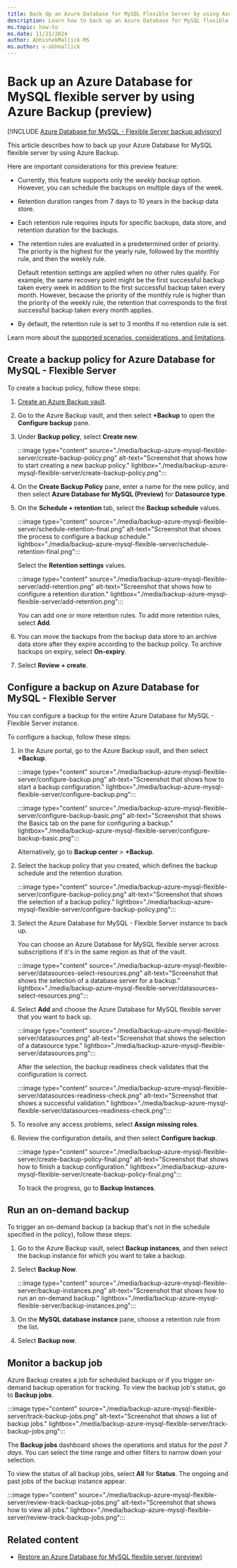 ```yaml
---
title: Back Up an Azure Database for MySQL Flexible Server by using Azure Backup
description: Learn how to back up an Azure Database for MySQL flexible server.
ms.topic: how-to
ms.date: 11/21/2024
author: AbhishekMallick-MS
ms.author: v-abhmallick
---
```


# Back up an Azure Database for MySQL flexible server by using Azure Backup (preview)

[!INCLUDE [Azure Database for MySQL - Flexible Server backup advisory](../../includes/backup-mysql-flexible-server-advisory.md)]

This article describes how to back up your Azure Database for MySQL flexible server by using Azure Backup.

Here are important considerations for this preview feature:

- Currently, this feature supports only the *weekly backup* option. However, you can schedule the backups on multiple days of the week.

- Retention duration ranges from 7 days to 10 years in the backup data store.

- Each retention rule requires inputs for specific backups, data store, and retention duration for the backups.

- The retention rules are evaluated in a predetermined order of priority. The priority is the highest for the yearly rule, followed by the monthly rule, and then the weekly rule.

  Default retention settings are applied when no other rules qualify. For example, the same recovery point might be the first successful backup taken every week in addition to the first successful backup taken every month. However, because the priority of the monthly rule is higher than the priority of the weekly rule, the retention that corresponds to the first successful backup taken every month applies.

- By default, the retention rule is set to 3 months if no retention rule is set.
  
Learn more about the [supported scenarios, considerations, and limitations](backup-azure-mysql-flexible-server-support-matrix.md).

## Create a backup policy for Azure Database for MySQL - Flexible Server

To create a backup policy, follow these steps:

1. [Create an Azure Backup vault](create-manage-backup-vault.md#create-a-backup-vault).

2. Go to the Azure Backup vault, and then select **+Backup** to open the **Configure backup** pane.

3. Under **Backup policy**, select **Create new**.

   :::image type="content" source="./media/backup-azure-mysql-flexible-server/create-backup-policy.png" alt-text="Screenshot that shows how to start creating a new backup policy." lightbox="./media/backup-azure-mysql-flexible-server/create-backup-policy.png":::

4. On the **Create Backup Policy** pane, enter a name for the new policy, and then select **Azure Database for MySQL (Preview)** for **Datasource type**.

5. On the **Schedule + retention** tab, select the **Backup schedule** values.

   :::image type="content" source="./media/backup-azure-mysql-flexible-server/schedule-retention-final.png" alt-text="Screenshot that shows the process to configure a backup schedule." lightbox="./media/backup-azure-mysql-flexible-server/schedule-retention-final.png":::

   Select the **Retention settings** values.

   :::image type="content" source="./media/backup-azure-mysql-flexible-server/add-retention.png" alt-text="Screenshot that shows how to configure a retention duration." lightbox="./media/backup-azure-mysql-flexible-server/add-retention.png":::

   You can add one or more retention rules. To add more retention rules, select **Add**.

6. You can move the backups from the backup data store to an archive data store after they expire according to the backup policy. To archive backups on expiry, select **On-expiry**.

7. Select **Review + create**.

## Configure a backup on Azure Database for MySQL - Flexible Server

You can configure a backup for the entire Azure Database for MySQL - Flexible Server instance.

To configure a backup, follow these steps:

1. In the Azure portal, go to the Azure Backup vault, and then select **+Backup**.

   :::image type="content" source="./media/backup-azure-mysql-flexible-server/configure-backup.png" alt-text="Screenshot that shows how to start a backup configuration." lightbox="./media/backup-azure-mysql-flexible-server/configure-backup.png":::

   :::image type="content" source="./media/backup-azure-mysql-flexible-server/configure-backup-basic.png" alt-text="Screenshot that shows the Basics tab on the pane for configuring a backup." lightbox="./media/backup-azure-mysql-flexible-server/configure-backup-basic.png":::

   Alternatively, go to **Backup center** >  **+Backup**.

2. Select the backup policy that you created, which defines the backup schedule and the retention duration.

   :::image type="content" source="./media/backup-azure-mysql-flexible-server/configure-backup-policy.png" alt-text="Screenshot that shows the selection of a backup policy." lightbox="./media/backup-azure-mysql-flexible-server/configure-backup-policy.png":::

3. Select the Azure Database for MySQL - Flexible Server instance to back up.

   You can choose an Azure Database for MySQL flexible server across subscriptions if it's in the same region as that of the vault.

   :::image type="content" source="./media/backup-azure-mysql-flexible-server/datasources-select-resources.png" alt-text="Screenshot that shows the selection of a database server for a backup." lightbox="./media/backup-azure-mysql-flexible-server/datasources-select-resources.png":::

4. Select **Add** and choose the Azure Database for MySQL flexible server that you want to back up.

   :::image type="content" source="./media/backup-azure-mysql-flexible-server/datasources.png" alt-text="Screenshot that shows the selection of a datasource type." lightbox="./media/backup-azure-mysql-flexible-server/datasources.png":::

   After the selection, the backup readiness check validates that the configuration is correct.

   :::image type="content" source="./media/backup-azure-mysql-flexible-server/datasources-readiness-check.png" alt-text="Screenshot that shows a successful validation." lightbox="./media/backup-azure-mysql-flexible-server/datasources-readiness-check.png":::

5. To resolve any access problems, select **Assign missing roles**.

6. Review  the configuration details, and then select **Configure backup**.

   :::image type="content" source="./media/backup-azure-mysql-flexible-server/create-backup-policy-final.png" alt-text="Screenshot that shows how to finish a backup configuration." lightbox="./media/backup-azure-mysql-flexible-server/create-backup-policy-final.png":::

   To track the progress, go to **Backup Instances**.

## Run an on-demand backup

To trigger an on-demand backup (a backup that's not in the schedule specified in the policy), follow these steps:

1. Go to the Azure Backup vault, select **Backup instances**, and then select the backup instance for which you want to take a backup.

2. Select **Backup Now**.

   :::image type="content" source="./media/backup-azure-mysql-flexible-server/backup-instances.png" alt-text="Screenshot that shows how to run an on-demand backup." lightbox="./media/backup-azure-mysql-flexible-server/backup-instances.png":::

3. On the **MySQL database instance** pane, choose a retention rule from the list.

4. Select **Backup now**.

## Monitor a backup job

Azure Backup creates a job for scheduled backups or if you trigger on-demand backup operation for tracking. To view the backup job's status, go to **Backup jobs**.

:::image type="content" source="./media/backup-azure-mysql-flexible-server/track-backup-jobs.png" alt-text="Screenshot that shows a list of backup jobs." lightbox="./media/backup-azure-mysql-flexible-server/track-backup-jobs.png":::

The **Backup jobs** dashboard shows the operations and status for the *past 7 days*. You can select the time range and other filters to narrow down your selection.

To view the status of all backup jobs, select **All** for **Status**. The ongoing and past jobs of the backup instance appear.

:::image type="content" source="./media/backup-azure-mysql-flexible-server/review-track-backup-jobs.png" alt-text="Screenshot that shows how to view all jobs." lightbox="./media/backup-azure-mysql-flexible-server/review-track-backup-jobs.png":::

## Related content

- [Restore an Azure Database for MySQL flexible server (preview)](backup-azure-mysql-flexible-server-restore.md)
